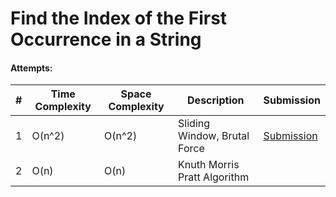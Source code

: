 # Find the Index of the First Occurrence in a String

#### Attempts:

| # | Time Complexity | Space Complexity | Description | Submission |
| - | ---- | ----- | ----------- | ----------- |
| 1 | O(n^2)  | O(n^2) | Sliding Window, Brutal Force   | [Submission](https://leetcode.com/problems/find-the-index-of-the-first-occurrence-in-a-string/submissions/1106940791) |
| 2 | O(n)  | O(n) | Knuth Morris Pratt Algorithm |  |